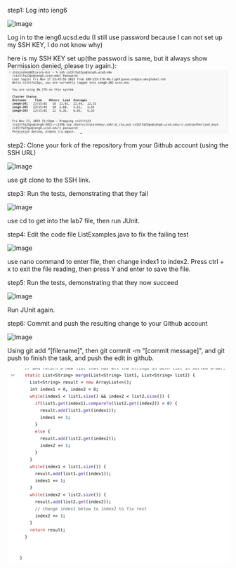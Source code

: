 step1: Log into ieng6

![Image](lab4redo-1.png)

Log in to the ieng6.ucsd.edu (I still use password because I can not set up my SSH KEY, I do not know why)

here is my SSH KEY set up(the password is same, but it always show Permission denied, please try again.): 
![Image](lab4-9.png)


step2: Clone your fork of the repository from your Github account (using the SSH URL)

![Image](lab4redo-2.png)

use git clone to the SSH link.

step3: Run the tests, demonstrating that they fail

![Image](lab4redo-3.png)

use cd to get into the lab7 file, then run JUnit.

step4: Edit the code file ListExamples.java to fix the failing test

![Image](lab4redo-4.png)

use nano command to enter file, then change index1 to index2. Press ctrl + x to exit the file reading, then press Y and enter to save the file.

step5: Run the tests, demonstrating that they now succeed

![Image](lab4redo-5.png)

Run JUnit again.

step6: Commit and push the resulting change to your Github account

![Image](lab4redo-6.png)

Using git add "[filename]", then git commit -m "[commit message]", and git push to finish the task, and push the edit in github.

![Image](lab4-8.png)

